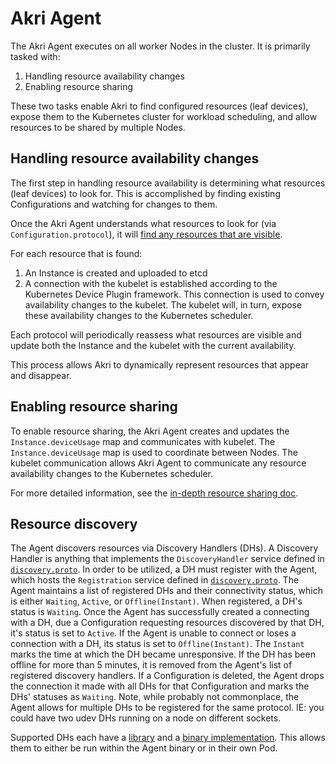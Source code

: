 # Akri Agent
The Akri Agent executes on all worker Nodes in the cluster.  It is primarily tasked with:

1. Handling resource availability changes
1. Enabling resource sharing

These two tasks enable Akri to find configured resources (leaf devices), expose them to the Kubernetes cluster for workload scheduling, and allow resources to be shared by multiple Nodes.

## Handling resource availability changes
The first step in handling resource availability is determining what resources (leaf devices) to look for.  This is accomplished by finding existing Configurations and watching for changes to them.

Once the Akri Agent understands what resources to look for (via `Configuration.protocol`), it will [find any resources that are visible](##resource-discovery).

For each resource that is found:

1. An Instance is created and uploaded to etcd
1. A connection with the kubelet is established according to the Kubernetes Device Plugin framework.  This connection is used to convey availability changes to the kubelet. The kubelet will, in turn, expose these availability changes to the Kubernetes scheduler.

Each protocol will periodically reassess what resources are visible and update both the Instance and the kubelet with the current availability.

This process allows Akri to dynamically represent resources that appear and disappear.

## Enabling resource sharing
To enable resource sharing, the Akri Agent creates and updates the `Instance.deviceUsage` map and communicates with kubelet.  The `Instance.deviceUsage` map is used to coordinate between Nodes.  The kubelet communication allows Akri Agent to communicate any resource availability changes to the Kubernetes scheduler.

For more detailed information, see the [in-depth resource sharing doc](./resource-sharing-in-depth.md).

## Resource discovery
The Agent discovers resources via Discovery Handlers (DHs). A Discovery Handler is anything that implements the `DiscoveryHandler` service defined in [`discovery.proto`](../discovery-utils/proto/discovery.proto). In order to be utilized, a DH must register with the Agent, which hosts the `Registration` service defined in [`discovery.proto`](../discovery-utils/proto/discovery.proto). The Agent maintains a list of registered DHs and their connectivity status, which is either `Waiting`, `Active`, or `Offline(Instant)`. When registered, a DH's status is `Waiting`. Once the Agent has successfully created a connecting with a DH, due a Configuration requesting resources discovered by that DH, it's status is set to `Active`. If the Agent is unable to connect or loses a connection with a DH, its status is set to `Offline(Instant)`. The `Instant` marks the time at which the DH became unresponsive. If the DH has been offline for more than 5 minutes, it is removed from the Agent's list of registered discovery handlers. If a Configuration is deleted, the Agent drops the connection it made with all DHs for that Configuration and marks the DHs' statuses as `Waiting`. Note, while probably not commonplace, the Agent allows for multiple DHs to be registered for the same protocol. IE: you could have two udev DHs running on a node on different sockets. 

Supported DHs each have a [library](../discovery-handlers) and a [binary implementation](../discovery-handler-modules). This allows them to either be run within the Agent binary or in their own Pod. 

